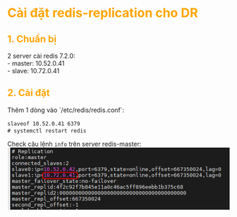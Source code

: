 <h1 style="color:orange">Cài đặt redis-replication cho DR</h1>
<h2 style="color:orange">1. Chuẩn bị</h2>
2 server cài redis 7.2.0:<br>
- master: 10.52.0.41<br>
- slave: 10.72.0.41<br>

<h2 style="color:orange">2. Cài đặt</h2>
Thêm 1 dòng vào `/etc/redis/redis.conf`:

    slaveof 10.52.0.41 6379
    # systemctl restart redis

Check câu lệnh `info` trên server redis-master:
![redis-replicate1](../img/redis-replicate1.png)<br>
